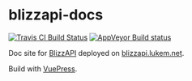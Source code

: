 # blizzapi-docs

[![Travis CI Build Status](https://travis-ci.org/lukemnet/blizzapi-docs.svg?branch=master)](https://travis-ci.org/lukemnet/blizzapi-docs)
[![AppVeyor Build status](https://ci.appveyor.com/api/projects/status/y2lfcp47m3tplu8i?svg=true)](https://ci.appveyor.com/project/lwojcik/blizzapi-docs)

Doc site for [BlizzAPI](https://github.com/lukemnet/blizzapi) deployed on [blizzapi.lukem.net](https://blizzapi.lukem.net).

Build with [VuePress](https://vuepress.vuejs.org/).